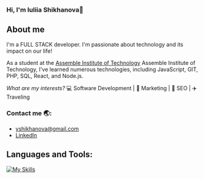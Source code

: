 ### Hi, I'm Iuliia Shikhanova👋

## About me
I'm a FULL STACK developer. I'm passionate about  technology and its impact on our life!

As a student at the [Assemble Institute of Technology](https://www.linkedin.com/in/iuliia-shikhanova/) Assemble Institute of Technology, I've learned numerous technologies, including JavaScript, GIT, PHP, SQL, React, and Node.js. 

*What are my interests?* :computer: Software Development | :brain: Marketing | :dart: SEO | :airplane: Traveling 

### Contact me :earth_asia::
- yshikhanova@gmail.com 
- [LinkedIn](https://www.linkedin.com/in/iuliia-shikhanova/)


## Languages and Tools:
[![My Skills](https://skillicons.dev/icons?i=html,css,javascript,php,git,bootstrap,tailwind,sass,figma,mysql,react,typescript,nodejs,express,mongodb,auth0,postman)](https://skillicons.dev)

